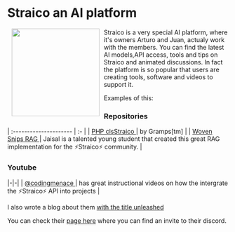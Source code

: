 # Straico an AI platform

<img align="left" width="200" src="https://platform.straico.com/straico.svg" hspace="10">

Straico is a very special AI platform, where it's owners Arturo and Juan, actualy work with the members. You can find the latest AI models,API access, tools and tips on Straico and animated discussions.
In fact the platform is so popular that users are creating tools, software and videos to support it.

Examples of this:

### Repositories

| :--------------------- | :- |
| [ PHP clsStraico ](https://github.com/roelfrenkema/clsStraico) | by Gramps[tm] |
| [ Woven Snips RAG ](https://github.com/ekjaisal/WovenSnips) | Jaisal is a talented young student that created this great RAG implementation for the ⚡Straico⚡ community. |

### Youtube

|-|-|
| [ @codingmenace ](https://www.youtube.com/@codingmenace) | has great instructional videos on how the intergrate the ⚡Straico⚡ API into projects |

I also wrote a blog about them [with the title unleashed](/blog/2407191200-Unleash)

You can check their [page here](https://platform.straico.com/signup?fpr=roelf14) where you can find an invite to their discord.